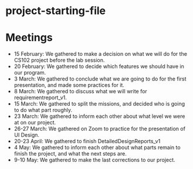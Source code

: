# project-starting-file

# Meetings #
* 15 February: We gathered to make a decision on what we will do for the CS102 project before the lab session.
* 20 February: We gathered to decide which features we should have in our program.
* 3 March: We gathered to conclude what we are going to do for the first presentation, and made some practices for it.
* 8 March: We gathered to discuss what we will write for requirementreport_v1.
* 15 March: We gathered to split the missions, and decided who is going to do what part roughly.
* 23 March: We gathered to inform each other about what level we were at on our project.
* 26-27 March: We gathered on Zoom to practice for the presentation of UI Design.
* 20-23 April: We gathered to finish DetailedDesignReports_v1
* 4 May: We gathered to inform each other about what parts remain to finish the project, and what the next steps are.
* 9-10 May: We gathered to make the last corrections to our project.
